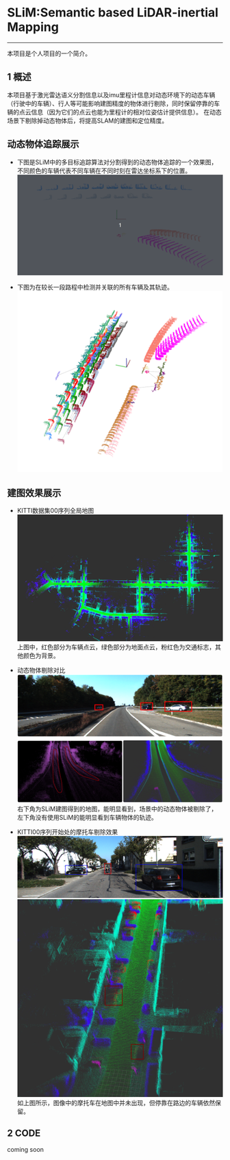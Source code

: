 # SLiM:Semantic based LiDAR-inertial Mapping
---
本项目是个人项目的一个简介。

  ## 1 概述

本项目基于激光雷达语义分割信息以及imu里程计信息对动态环境下的动态车辆（行驶中的车辆）、行人等可能影响建图精度的物体进行剔除，同时保留停靠的车辆的点云信息（因为它们的点云也能为里程计的相对位姿估计提供信息）。
在动态场景下剔除掉动态物体后，将提高SLAM的建图和定位精度。

## 动态物体追踪展示
- 下图是SLiM中的多目标追踪算法对分割得到的动态物体追踪的一个效果图，不同颜色的车辆代表不同车辆在不同时刻在雷达坐标系下的位置。
![动态物体追踪](images/good_track.gif "追踪")

- 下图为在较长一段路程中检测并关联的所有车辆及其轨迹。
![大规模实验](images/新增S_d以后的大规模实验.png "大规模关联实验")

## 建图效果展示

- KITTI数据集00序列全局地图
![建图实验](images/00序列全局语义地图.png "全局地图")
上图中，红色部分为车辆点云，绿色部分为地面点云，粉红色为交通标志，其他颜色为背景。

- 动态物体剔除对比
![对比](images/对比1.png "对比")
右下角为SLiM建图得到的地图，能明显看到，场景中的动态物体被剔除了，左下角没有使用SLiM的能明显看到车辆物体的轨迹。

- KITTI00序列开始处的摩托车剔除效果
![00开头](images/00开头.png "相机")
![00开头](images/00序列刚开始的摩托车被剔除了.png "地图")
如上图所示，图像中的摩托车在地图中并未出现，但停靠在路边的车辆依然保留。


## 2 CODE
coming soon
